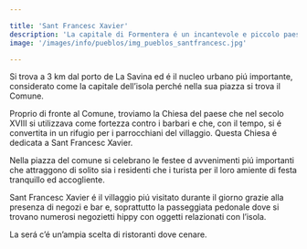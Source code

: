 ```yaml
---

title: 'Sant Francesc Xavier'
description: 'La capitale di Formentera é un incantevole e piccolo paese dove potrete fare compere e passeggiare. '
image: '/images/info/pueblos/img_pueblos_santfrancesc.jpg'

---
```

Si trova a 3 km dal porto de La Savina ed é il nucleo urbano piú importante, considerato come la capitale dell’isola perché nella sua piazza si trova il Comune.

Proprio di fronte al Comune, troviamo la Chiesa del paese che nel secolo XVIII si utilizzava come fortezza contro i barbari e che, con il tempo, si é convertita in un rifugio per i parrocchiani del villaggio. Questa Chiesa é dedicata a Sant Francesc Xavier.

Nella piazza del comune si celebrano le festee d avvenimenti piú importanti che attraggono di solito sia i residenti che i turista per il loro amiente di festa tranquillo ed accogliente.

Sant Francesc Xavier é il villaggio piú visitato durante il giorno grazie alla presenza di negozi e bar e, soprattutto la passeggiata pedonale dove si trovano numerosi negozietti hippy con oggetti relazionati con l’isola.

La será c’é un’ampia scelta di ristoranti dove cenare.